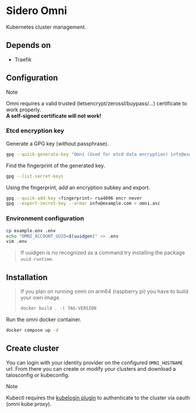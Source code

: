 # Sidero Omni

Kubernetes cluster management.

## Depends on

- Traefik

## Configuration

> [!NOTE]  
> Omni requires a valid trusted (letsencrypt/zerossl/buypass/...) certificate to work properly.  
> **A self-signed certificate will not work!**

<!-- ### Files - `example.env` Example environment configuration. -->

### Etcd encryption key

Generate a GPG key (without passphrase).

```sh
gpg --quick-generate-key "Omni (Used for etcd data encryption) info@example.com" rsa4096 cert never
```

Find the fingerprint of the generated key.

```sh
gpg --list-secret-keys
```

Using the fingerprint, add an encryption subkey and export.

```sh
gpg --quick-add-key <fingerprint> rsa4096 encr never
gpg --export-secret-key --armor info@example.com > omni.asc
```

### Environment configuration

```sh
cp example.env .env
echo "OMNI_ACCOUNT_UUID=$(uuidgen)" >> .env
vim .env
```

> If uuidgen is no recognized as a command try installing the package `uuid-runtime`.

## Installation

> If you plan on running omni on arm64 (raspberry pi) you have to build your own image.
>
> ```sh
> docker build . -t TAG:VERSION
> ```

Run the omni docker container.

```sh
docker compose up -d
```

## Create cluster

You can login with your identity provider on the configured `OMNI_HOSTNAME` url.
From there you can create or modify your clusters and download a talosconfig or kubeconfig.

> [!NOTE]  
> Kubectl requires the [kubelogin plugin](https://github.com/int128/kubelogin) to authenticate to the cluster via oauth (omni kube proxy).
